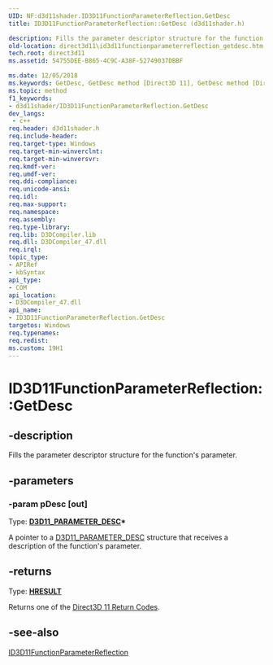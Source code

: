 ```yaml
---
UID: NF:d3d11shader.ID3D11FunctionParameterReflection.GetDesc
title: ID3D11FunctionParameterReflection::GetDesc (d3d11shader.h)

description: Fills the parameter descriptor structure for the function's parameter.
old-location: direct3d11\id3d11functionparameterreflection_getdesc.htm
tech.root: direct3d11
ms.assetid: 54755DEE-B865-4C9C-A38F-52749037DBBF

ms.date: 12/05/2018
ms.keywords: GetDesc, GetDesc method [Direct3D 11], GetDesc method [Direct3D 11],ID3D11FunctionParameterReflection interface, ID3D11FunctionParameterReflection interface [Direct3D 11],GetDesc method, ID3D11FunctionParameterReflection.GetDesc, ID3D11FunctionParameterReflection::GetDesc, d3d11shader/ID3D11FunctionParameterReflection::GetDesc, direct3d11.id3d11functionparameterreflection_getdesc
ms.topic: method
f1_keywords:
- d3d11shader/ID3D11FunctionParameterReflection.GetDesc
dev_langs:
 - c++
req.header: d3d11shader.h
req.include-header: 
req.target-type: Windows
req.target-min-winverclnt: 
req.target-min-winversvr: 
req.kmdf-ver: 
req.umdf-ver: 
req.ddi-compliance: 
req.unicode-ansi: 
req.idl: 
req.max-support: 
req.namespace: 
req.assembly: 
req.type-library: 
req.lib: D3DCompiler.lib
req.dll: D3DCompiler_47.dll
req.irql: 
topic_type:
- APIRef
- kbSyntax
api_type:
- COM
api_location:
- D3DCompiler_47.dll
api_name:
- ID3D11FunctionParameterReflection.GetDesc
targetos: Windows
req.typenames: 
req.redist: 
ms.custom: 19H1
---
```


# ID3D11FunctionParameterReflection::GetDesc


## -description


Fills the parameter descriptor structure for the function's parameter.


## -parameters




### -param pDesc [out]

Type: <b><a href="https://docs.microsoft.com/windows/desktop/api/d3d11shader/ns-d3d11shader-d3d11_parameter_desc">D3D11_PARAMETER_DESC</a>*</b>

A pointer to a <a href="https://docs.microsoft.com/windows/desktop/api/d3d11shader/ns-d3d11shader-d3d11_parameter_desc">D3D11_PARAMETER_DESC</a> structure that receives a description of the function's parameter. 


## -returns



Type: <b><a href="/windows/win32/com/structure-of-com-error-codes">HRESULT</a></b>

Returns one of the <a href="https://docs.microsoft.com/windows/desktop/direct3d11/d3d11-graphics-reference-returnvalues">Direct3D 11 Return Codes</a>.




## -see-also




<a href="https://docs.microsoft.com/windows/desktop/api/d3d11shader/nn-d3d11shader-id3d11functionparameterreflection">ID3D11FunctionParameterReflection</a>
 

 

